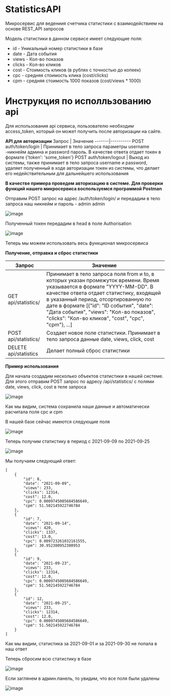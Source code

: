 # StatisticsAPI
Микросервис для ведениия счетчика статистики с взаимодействием на основе REST_API запросов

Модель статистики в данном сервисе имеет следующие поля:

* id - Уникальный номер статистики в базе
* date - Дата события
* views - Кол-во показов
* clicks - Кол-во кликов
* cost - Стоимость кликов (в рублях с точностью до копеек)
* cpc - средняя стоимость клика (cost/clicks)
* cpm - средняя стоимость 1000 показов (cost/views * 1000)

# Инструкция по исполльзованию api

Для использования api сервиса, пользователю необходим access_token, который он может получить после авторизации на сайте.

**API для авторизации**
Запрос | Значение
-------|----------
POST auth/token/login | Принимает в тело запроса параметры username -никнейм админа и password пароль. В качестве ответа отдает токен в формате {'token': 'some_token'}
POST auth/token/logout | Выход из системы, также принимает в тело запроса username и password, удаляет полученный в ходе авторизации токен из системы, что делает его недействительным для дальнейшего использования

**В качестве примера проведем авторизацию в системе. Для проверки функций нашего микросервиса воспользуемся программой Postman**

Отправим POST запрос на адрес /auth/token/login/ и передадим в тело запроса наш никнейм и пароль - admin admin

![image](https://user-images.githubusercontent.com/79451112/134825473-b149d854-0397-41d9-a022-a52f3cd80ba3.png)

Полученный токен передадим в head в поле Authorisation

![image](https://user-images.githubusercontent.com/79451112/134825507-010a24e6-7524-4318-9c3a-2bff6b3d3e60.png)

Теперь мы можем использовать весь функционал микросервиса

**Получение, отправка и сброс статистики**

Запрос | Значение
-------|----------
GET api/statistics/ | Принимает в тело запроса поля from и to, в которых указан промежуток времени. Время указывается в формате "YYYY-MM-DD". В качестве ответа отдает статистику, входящей в указанный период, отсортированную по дате в формате [{"id": "ID события", "date": "Дата события", "views": "Кол-во показов", "clicks": "Кол-во кликов", "cost", "cpc", "cpm"}, ...]
POST api/statistics/ | Создает новое поле статистики. Принимает в тело запроса данные date, views, click, cost
DELETE api/statistics | Делает полный сброс статистики

**Пример использования**

Для начала создадим несколько объектов статистики в нашей системе. Для этого отправим POST запрос по адресу /api/statistics/ с полями date, views, click, cost в теле запроса

![image](https://user-images.githubusercontent.com/79451112/134826287-bb0c8ffa-c31f-4784-8439-c8f0a1ab0312.png)

Как мы видим, система сохранила наши данные и автоматически расчитала поля cpc и cpm

В нашей базе сейчас имеются следующие поля

![image](https://user-images.githubusercontent.com/79451112/134826422-05be3a08-54d8-4cf6-9722-92799b4a59bc.png)


Теперь получим статистику в период с 2021-09-09 по 2021-09-25

![image](https://user-images.githubusercontent.com/79451112/134826478-4417a8b1-190a-4234-8d99-191f64e3f7c0.png)

Мы получаем следующий ответ:

```
[
    {
        "id": 8,
        "date": "2021-09-09",
        "views": 233,
        "clicks": 12314,
        "cost": 12.0,
        "cpc": 0.0009745005684586649,
        "cpm": 51.502145922746784
    },
    {
        "id": 7,
        "date": "2021-09-14",
        "views": 420,
        "clicks": 1337,
        "cost": 13.0,
        "cpc": 0.009723261032161555,
        "cpm": 30.952380952380953
    },
    {
        "id": 9,
        "date": "2021-09-23",
        "views": 233,
        "clicks": 12314,
        "cost": 12.0,
        "cpc": 0.0009745005684586649,
        "cpm": 51.502145922746784
    },
    {
        "id": 12,
        "date": "2021-09-25",
        "views": 233,
        "clicks": 12314,
        "cost": 12.0,
        "cpc": 0.0009745005684586649,
        "cpm": 51.502145922746784
    }
]
```
Как мы видим, статистика за 2021-09-01 и за 2021-09-30 не попала в наш ответ

Теперь сбросим всю статистику в базе

![image](https://user-images.githubusercontent.com/79451112/134826535-dd91ea02-b2b3-4be5-997a-f92b775e6126.png)

Если заглянем в админ.панель, то увидим, что все поля были удалены

![image](https://user-images.githubusercontent.com/79451112/134826547-8195dc8a-5b25-4706-9891-6514dbc68cc4.png)
